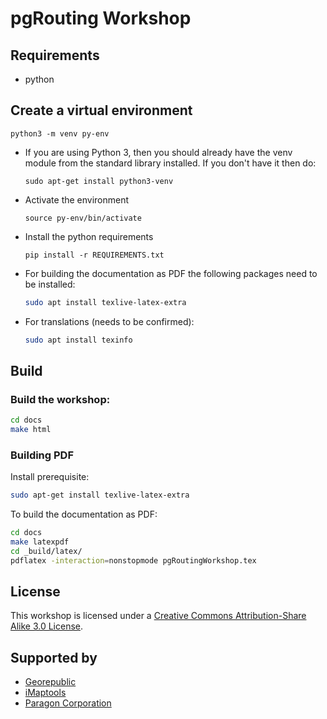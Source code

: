 # pgRouting Workshop
## Requirements

* python

## Create a virtual environment

  ``` python3 -m venv py-env ```
* If you are using Python 3, then you should already have the venv module from the standard library installed. If you don't have it then do:

  ``` sudo apt-get install python3-venv ```
* Activate the environment

  ``` source py-env/bin/activate ```
* Install the python requirements

  ``` pip install -r REQUIREMENTS.txt ```
* For building the documentation as PDF the following packages need to be installed:
  ```bash
  sudo apt install texlive-latex-extra
  ```

* For translations (needs to be confirmed):

  ```bash
  sudo apt install texinfo
  ```

## Build

### Build the workshop:

```bash
cd docs
make html
```
### Building PDF

Install prerequisite:
```bash
sudo apt-get install texlive-latex-extra
```

To build the documentation as PDF:

```bash
cd docs
make latexpdf
cd _build/latex/
pdflatex -interaction=nonstopmode pgRoutingWorkshop.tex
```

## License

This workshop is licensed under a [Creative Commons Attribution-Share Alike 3.0 License](http://creativecommons.org/licenses/by-sa/3.0/).

## Supported by

* [Georepublic](https://georepublic.info)
* [iMaptools](http://imaptools.com)
* [Paragon Corporation](https://www.paragoncorporation.com)

